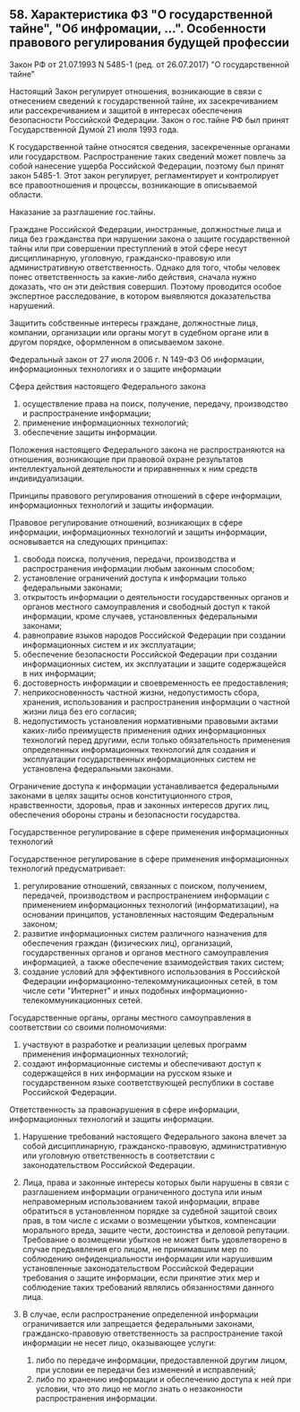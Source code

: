 ﻿## 58. Характеристика ФЗ "О государственной тайне", "Об инфромации, ...". Особенности правового регулирования будущей профессии

Закон РФ от 21.07.1993 N 5485-1 (ред. от 26.07.2017) "О государственной тайне"

Настоящий Закон регулирует отношения, возникающие в связи с отнесением сведений
к государственной тайне, их засекречиванием или рассекречиванием и защитой
в интересах обеспечения безопасности Российской Федерации. Закон о гос.тайне
РФ был принят Государственной Думой 21 июля 1993 года.

К государственной тайне относятся сведения, засекреченные органами
или государством. Распространение таких сведений может повлечь за собой
нанесение ущерба Российской Федерации, поэтому был принят закон 5485-1.
Этот закон регулирует, регламентирует и контролирует все правоотношения
и процессы, возникающие в описываемой области.

Наказание за разглашение гос.тайны.

Граждане Российской Федерации, иностранные, должностные лица и лица
без гражданства при нарушении закона о защите государственной тайны
или при совершении преступлений в этой сфере несут дисциплинарную,
уголовную, гражданско-правовую или административную ответственность.
Однако для того, чтобы человек понес ответственность за какие-либо действия,
сначала нужно доказать, что он эти действия совершил. Поэтому проводится
особое экспертное расследование, в котором выявляются доказательства нарушений.

Защитить собственные интересы граждане, должностные лица, компании, организации
или органы могут в судебном органе или в другом порядке, оформленном
в описываемом законе.

Федеральный закон от 27 июля 2006 г. N 149-ФЗ Об информации, информационных технологиях и о защите информации

Сфера действия настоящего Федерального закона

1.  осуществление права на поиск, получение, передачу, производство
	и распространение информации;
2.  применение информационных технологий;
3.  обеспечение защиты информации.

Положения настоящего Федерального закона не распространяются на отношения,
возникающие при правовой охране результатов интеллектуальной деятельности
и приравненных к ним средств индивидуализации.

Принципы правового регулирования отношений в сфере информации, информационных
технологий и защиты информации.

Правовое регулирование отношений, возникающих в сфере информации,
информационных технологий и защиты информации, основывается на следующих
принципах:

1)  свобода поиска, получения, передачи, производства и распространения
	информации любым законным способом;
2)  установление ограничений доступа к информации только федеральными законами;
3)  открытость информации о деятельности государственных органов и органов
	местного самоуправления и свободный доступ к такой информации,
	кроме случаев, установленных федеральными законами;
4)  равноправие языков народов Российской Федерации при создании информационных
	систем и их эксплуатации;
5)  обеспечение безопасности Российской Федерации при создании информационных
	систем, их эксплуатации и защите содержащейся в них информации;
6)  достоверность информации и своевременность ее предоставления;
7)  неприкосновенность частной жизни, недопустимость сбора, хранения,
	использования и распространения информации о частной жизни лица
	без его согласия;
8)  недопустимость установления нормативными правовыми актами каких-либо
	преимуществ применения одних информационных технологий перед другими,
	если только обязательность применения определенных информационных
	технологий для создания и эксплуатации государственных информационных
	систем не установлена федеральными законами.
	
Ограничение доступа к информации устанавливается федеральными законами
в целях защиты основ конституционного строя, нравственности, здоровья,
прав и законных интересов других лиц, обеспечения обороны страны
и безопасности государства.

Государственное регулирование в сфере применения информационных технологий

Государственное регулирование в сфере применения информационных технологий предусматривает:

1)  регулирование отношений, связанных с поиском, получением, передачей,
	производством и распространением информации с применением информационных
	технологий (информатизации), на основании принципов, установленных
	настоящим Федеральным законом;
2)  развитие информационных систем различного назначения для обеспечения
	граждан (физических лиц), организаций, государственных органов и органов
	местного самоуправления информацией, а также обеспечение взаимодействия
	таких систем;
3)  создание условий для эффективного использования в Российской Федерации
	информационно-телекоммуникационных сетей, в том числе сети "Интернет"
	и иных подобных информационно-телекоммуникационных сетей.
	
Государственные органы, органы местного самоуправления в соответствии
со своими полномочиями:

1)  участвуют в разработке и реализации целевых программ применения
	информационных технологий;
2)  создают информационные системы и обеспечивают доступ к содержащейся
	в них информации на русском языке и государственном языке соответствующей
	республики в составе Российской Федерации.
	
Ответственность за правонарушения в сфере информации, информационных технологий и защиты информации.

1.  Нарушение требований настоящего Федерального закона влечет за собой
	дисциплинарную, гражданско-правовую, административную или уголовную
	ответственность в соответствии с законодательством Российской Федерации.
	
2.  Лица, права и законные интересы которых были нарушены в связи
	с разглашением информации ограниченного доступа или иным неправомерным
	использованием такой информации, вправе обратиться в установленном порядке
	за судебной защитой своих прав, в том числе с исками о возмещении убытков,
	компенсации морального вреда, защите чести, достоинства и деловой
	репутации. Требование о возмещении убытков не может быть удовлетворено
	в случае предъявления его лицом, не принимавшим мер по соблюдению
	онфиденциальности информации или нарушившим установленные законодательством
	Российской Федерации требования о защите информации, если принятие этих мер
	и соблюдение таких требований являлись обязанностями данного лица.
	
3.  В случае, если распространение определенной информации ограничивается
	или запрещается федеральными законами, гражданско-правовую ответственность
	за распространение такой информации не несет лицо, оказывающее услуги:
	
	1.  либо по передаче информации, предоставленной другим лицом,
		при условии ее передачи без изменений и исправлений;
	2.  либо по хранению информации и обеспечению доступа к ней при условии,
		что это лицо не могло знать о незаконности распространения информации.
